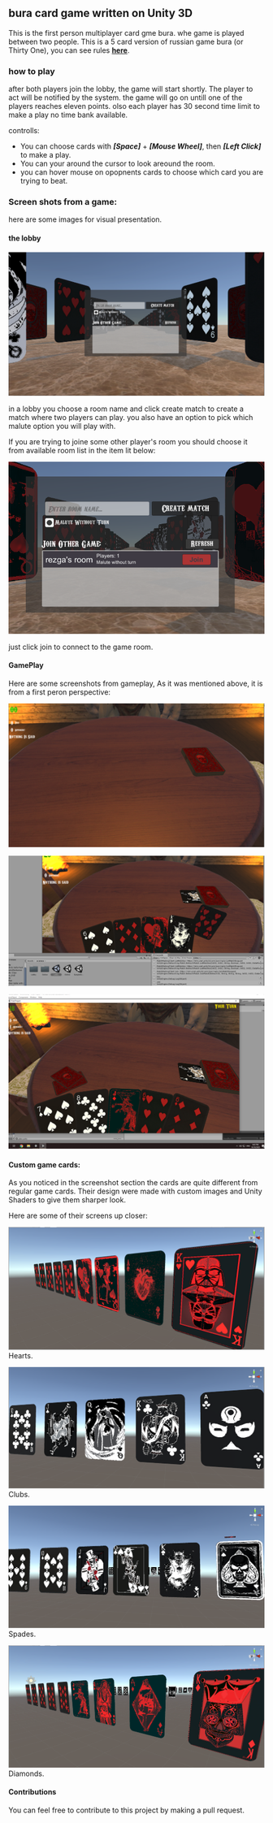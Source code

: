 ## bura card game written on Unity 3D

This is the first person multiplayer card gme bura. whe game is played between two people. 
This is a 5 card version of russian game bura (or Thirty One), you can
see rules [**here**](https://en.wikipedia.org/wiki/Bura_(card_game)).

### how to play

after both players join the lobby, the game will start shortly.
The player to act will be notified by the system.
the game will go on untill one of the players reaches eleven points.
olso each player has 30 second time limit to make a play
no time bank available.

controlls:

* You can choose cards with ***[Space]*** + ***[Mouse Wheel]***, then ***[Left Click]*** to make a play.
* You can your around the cursor to look areound the room.
* you can hover mouse on opopnents cards to choose which card you are trying to beat.


### Screen shots from a game:

here are some images for visual presentation.

#### the lobby
![lobby](images/empty_lobby.png)

in a lobby you choose a room name and click create match to create a match where two players can play.
you also have an option to pick which malute option you will play with.

If you are trying to joine some other player's room you should choose it from available room list in the
item lit below:

![lobby_with_room](images/lobby_with_room.png)

just click join to connect to the game room.

#### GamePlay

Here are some screenshots from gameplay, As it was mentioned above, it is from a first peron perspective: 

![lobby_with_room](images/Screenshot_6.png)

![lobby_with_room](images/Screenshot_8.png)

![lobby_with_room](images/Screenshot_9.png)

#### Custom game cards:

As you noticed in the screenshot section the cards are quite different from regular game cards.
Their design were made with custom images and Unity Shaders to give them sharper look.

Here are some of their screens up closer:

![lobby_with_room](images/Screenshot_2.png)
Hearts.

![lobby_with_room](images/Screenshot_3.png)
Clubs.

![lobby_with_room](images/Screenshot_4.png)
Spades.

![lobby_with_room](images/Screenshot_5.png)
Diamonds.

#### Contributions

You can feel free to contribute to this project by making a pull request.
